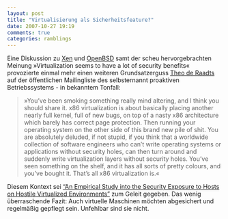 ```yaml
---
layout: post
title: "Virtualisierung als Sicherheitsfeature?"
date: 2007-10-27 19:19
comments: true
categories: ramblings
---
```


Eine Diskussion zu [Xen](http://de.wikipedia.org/wiki/Xen "Wikipedia: Xen") und [OpenBSD](http://www.openbsd.org/ "OpenBSD: Free, functional and secure.") samt der scheu hervorgebrachten Meinung »Virtualization seems to have a lot of security benefits« provozierte einmal mehr einen weiteren Grundsatzerguss [Theo de Raadts](http://en.wikipedia.org/wiki/Theo_de_Raadt "Wikipedia: Theo de Raadt") auf der öffentlichen Mailingliste des selbsternannt proaktiven Betriebssystems - in bekanntem Tonfall:

>»You’ve been smoking something really mind altering, and I think you should share it. x86 virtualization is about basically placing another nearly full kernel, full of new bugs, on top of a nasty x86 architecture which barely has correct page protection. Then running your operating system on the other side of this brand new pile of shit. You are absolutely deluded, if not stupid, if you think that a worldwide collection of software engineers who can’t write operating systems or applications without security holes, can then turn around and suddenly write virtualization layers without security holes. You’ve seen something on the shelf, and it has all sorts of pretty colours, and you’ve bought it. That’s all x86 virtualization is.«

Diesem Kontext sei [“An Empirical Study into the Security Exposure to Hosts on Hostile Virtualized Environments”](http://taviso.decsystem.org/virtsec.pdf) zum Geleit gegeben. Das wenig überraschende Fazit: Auch virtuelle Maschinen möchten abgesichert und regelmäßig gepflegt sein. Unfehlbar sind sie nicht.